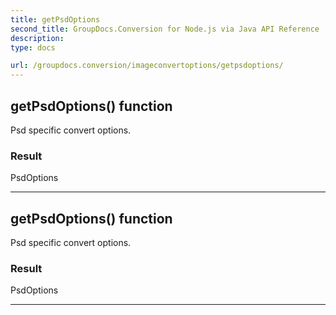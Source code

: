 ```yaml
---
title: getPsdOptions
second_title: GroupDocs.Conversion for Node.js via Java API Reference
description: 
type: docs

url: /groupdocs.conversion/imageconvertoptions/getpsdoptions/
---
```


## getPsdOptions()  function

 Psd specific convert options.
 

### Result
PsdOptions


---


## getPsdOptions()  function

 Psd specific convert options.
 

### Result
PsdOptions


---



